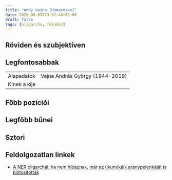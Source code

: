 ```yaml
---
title: "Andy Vajna [Hamarosan]"
date: 2020-08-03T23:52:46+02:00
draft: false
tags: [oligarcha, fokader]
---
```


## Röviden és szubjektíven

## Legfontosabbak

|                           |                                                                    |
| :---                      | :----                                                              |
| Alapadatok                | Vajna András György (1944-2019)                                    |
| Kinek a kije              |                                                                    |

## Főbb pozíciói


## Legfőbb bűnei

## Sztori

## Feldolgozatlan linkek

- [A NER oligarchái: ha nem hibáznak, már az ükunokáik aranypelenkáját is biztosították](https://hvg.hu/kkv/20180228_haveri_kapitalizmus_korrupcio_orban_kormany_simicska_meszaros_tiborcz_garancsi_santa_rogan_speder)
